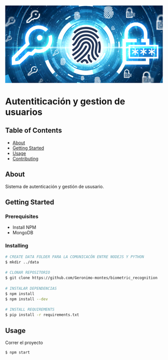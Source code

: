<p align="center">
  <a href="" rel="noopener">
 <img src="./docs/banner.png" alt="Project logo"></a>
</p>

# Autentiticación y gestion de usuarios
<div align="center">


</div>

## Table of Contents

- [About](#about)
- [Getting Started](#getting_started)
- [Usage](#usage)
- [Contributing](../CONTRIBUTING.md)

## About <a name = "about"></a>

Sistema de autenticación y gestión de ususario.

## Getting Started <a name = "getting_started"></a>

### Prerequisites

- Install NPM
- MongoDB

### Installing

```bash
# CREATE DATA FOLDER PARA LA COMUNICACÓN ENTRE NODEJS Y PYTHON
$ mkdir ../data

# CLONAR REPOSITORIO
$ git clone https://github.com/Geronimo-montes/biometric_recognition

# INSTALAR DEPENDENCIAS
$ npm install
$ npm install --dev

# INSTALL REQUIREMENTS
$ pip install -r requirements.txt
```
## Usage <a name = "usage"></a>

Correr el proyecto
``` bash
$ npm start
```